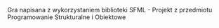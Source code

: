Gra napisana z wykorzystaniem biblioteki SFML - Projekt z przedmiotu Programowanie Strukturalne i Obiektowe
